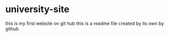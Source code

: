 # university-site
this is my first website on git hub
this is a readme file created by its own by github

